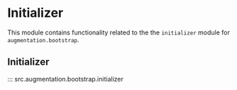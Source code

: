 # Initializer

This module contains functionality related to the the `initializer` module for `augmentation.bootstrap`.

## Initializer

::: src.augmentation.bootstrap.initializer

